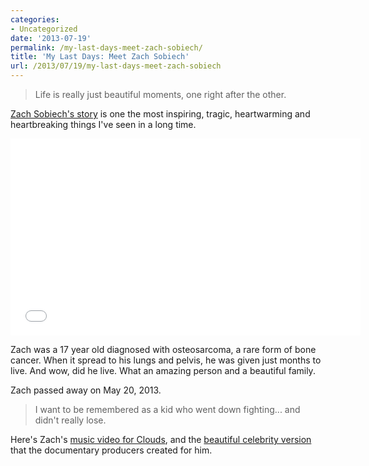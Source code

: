 ```yaml
---
categories:
- Uncategorized
date: '2013-07-19'
permalink: /my-last-days-meet-zach-sobiech/
title: 'My Last Days: Meet Zach Sobiech'
url: /2013/07/19/my-last-days-meet-zach-sobiech
---
```


<blockquote>Life is really just beautiful moments, one right after the other.</blockquote>

<a href="https://www.youtube.com/watch?v=9NjKgV65fpo">Zach Sobiech's story</a> is one the most inspiring, tragic, heartwarming and heartbreaking things I've seen in a long time.

<iframe width="560" height="315" src="//www.youtube.com/embed/9NjKgV65fpo?rel=0" frameborder="0" allowfullscreen></iframe>

Zach was a 17 year old diagnosed with osteosarcoma, a rare form of bone cancer. When it spread to his lungs and pelvis, he was given just months to live. And wow, did he live. What an amazing person and a beautiful family.

Zach passed away on May 20, 2013.

<blockquote>I want to be remembered as a kid who went down fighting... and didn't really lose.</blockquote>

Here's Zach's <a href="https://www.youtube.com/watch?v=sDC97j6lfyc">music video for Clouds</a>, and the <a href="https://www.youtube.com/watch?v=7zxXAtmmLLc">beautiful celebrity version</a> that the documentary producers created for him.